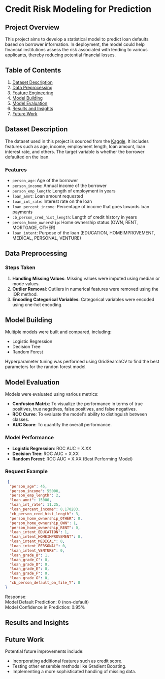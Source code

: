 # Credit Risk Modeling for Prediction

## Project Overview

This project aims to develop a statistical model to predict loan defaults based on borrower information. In deployment, the model could help financial institutions assess the risk associated with lending to various applicants, thereby reducing potential financial losses.

## Table of Contents

1. [Dataset Description](#dataset-description)
2. [Data Preprocessing](#data-preprocessing)
3. [Feature Engineering](#feature-engineering)
4. [Model Building](#model-building)
5. [Model Evaluation](#model-evaluation)
6. [Results and Insights](#results-and-insights)
7. [Future Work](#future-work)

## Dataset Description

The dataset used in this project is sourced from the [Kaggle]([https://www.kaggle.com/datasets/laotse/credit-risk-dataset]). It includes features such as age, income, employment length, loan amount, loan interest rate, and others. The target variable is whether the borrower defaulted on the loan.

### Features

- `person_age`: Age of the borrower
- `person_income`: Annual income of the borrower
- `person_emp_length`: Length of employment in years
- `loan_amnt`: Loan amount requested
- `loan_int_rate`: Interest rate on the loan
- `loan_percent_income`: Percentage of income that goes towards loan payments
- `cb_person_cred_hist_length`: Length of credit history in years
- `person_home_ownership`: Home ownership status (OWN, RENT, MORTGAGE, OTHER)
- `loan_intent`: Purpose of the loan (EDUCATION, HOMEIMPROVEMENT, MEDICAL, PERSONAL, VENTURE)

## Data Preprocessing

### Steps Taken

1. **Handling Missing Values**: Missing values were imputed using median or mode values.
2. **Outlier Removal**: Outliers in numerical features were removed using the IQR method.
3. **Encoding Categorical Variables**: Categorical variables were encoded using one-hot encoding.

## Model Building

Multiple models were built and compared, including:
- Logistic Regression
- Decision Tree
- Random Forest

Hyperparameter tuning was performed using GridSearchCV to find the best parameters for the randon forest model.

## Model Evaluation

Models were evaluated using various metrics:
- **Confusion Matrix**: To visualize the performance in terms of true positives, true negatives, false positives, and false negatives.
- **ROC Curve**: To evaluate the model's ability to distinguish between classes.
- **AUC Score**: To quantify the overall performance.

### Model Performance

- **Logistic Regression**: ROC AUC = X.XX
- **Decision Tree**: ROC AUC = X.XX
- **Random Forest**: ROC AUC = X.XX (Best Performing Model)

### Request Example

```json
 {
  "person_age": 45,
  "person_income": 55000,
  "person_emp_length": 2,
  "loan_amnt": 15000,
  "loan_int_rate": 11.25,
  "loan_percent_income": 0.170203,
  "cb_person_cred_hist_length": 3,
  "person_home_ownership_OTHER": 0, 
  "person_home_ownership_OWN": 1,
  "person_home_ownership_RENT": 0, 
  "loan_intent_EDUCATION": 1,
  "loan_intent_HOMEIMPROVEMENT": 0, 
  "loan_intent_MEDICAL": 0,
  "loan_intent_PERSONAL": 0, 
  "loan_intent_VENTURE": 0,
  "loan_grade_B": 1,
  "loan_grade_C": 0,
  "loan_grade_D": 0,
  "loan_grade_E": 0,
  "loan_grade_F": 0,
  "loan_grade_G": 0,
  "cb_person_default_on_file_Y": 0
}
```
Response:</br>
Model Default Prediction: 0 (non-default)</br> 
Model Confidence in Prediction: 0.95%

## Results and Insights

## Future Work
Potential future improvements include:

- Incorporating additional features such as credit score.
- Testing other ensemble methods like Gradient Boosting.
- Implementing a more sophisticated handling of missing data.
